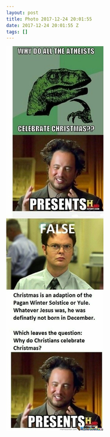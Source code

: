 ```yaml
---
layout: post
title: Photo 2017-12-24 20:01:55
date: 2017-12-24 20:01:55 Z
tags: []
---
```

![](/media/2017/12/168900482501.jpg)

